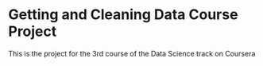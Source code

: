 Getting and Cleaning Data Course Project
================================

This is the project for the 3rd course of the Data Science track on Coursera
